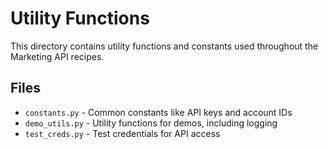 # Utility Functions

This directory contains utility functions and constants used throughout the Marketing API recipes.

## Files
- `constants.py` - Common constants like API keys and account IDs
- `demo_utils.py` - Utility functions for demos, including logging
- `test_creds.py` - Test credentials for API access